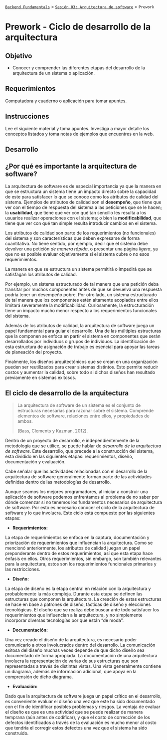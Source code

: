[`Backend Fundamentals`](../../README.md) > [`Sesión 03: Arquitectura de software`](../README.md) > `Prework`

# Prework - Ciclo de desarrollo de la arquitectura

## Objetivo

+ Conocer y comprender las diferentes etapas del desarrollo de la arquitectura de un sistema o aplicación.

## Requerimientos

Computadora y cuaderno o aplicación para tomar apuntes.

## Instrucciones

Lee el siguiente material y toma apuntes.
Investiga a mayor detalle los conceptos listados y toma notas de ejemplos que encuentres en la web.

## Desarrollo

## **¿Por qué es importante la arquitectura de software?**
La arquitectura de software es de especial importancia ya que la manera en que se estructura un sistema tiene un impacto directo sobre la capacidad de este para satisfacer lo que se conoce como los atributos de calidad del sistema. Ejemplos de atributos de calidad son el **desempeño**, que tiene que ver con el tiempo de respuesta del sistema a las peticiones que se le hacen; la **usabilidad**, que tiene que ver con qué tan sencillo les resulta a los usuarios realizar operaciones con el sistema; o bien la **modificabilidad**, que tiene que ver con qué tan simple resulta introducir cambios en el sistema. 

Los atributos de calidad son parte de los requerimientos (no funcionales) del sistema y son características que deben expresarse de forma cuantitativa. No tiene sentido, por ejemplo, decir que el sistema debe devolver una petición *de manera rápida*, o presentar una página *ligera*, ya que no es posible evaluar objetivamente si el sistema cubre o no esos requerimientos.

La manera en que se estructura un sistema permitirá o impedirá que se satisfagan los atributos de calidad.

Por ejemplo, un sistema estructurado de tal manera que una petición deba transitar por muchos componentes antes de que se devuelva una respuesta podría tener un desempeño pobre. Por otro lado, un sistema estructurado de tal manera que los componentes estén altamente acoplados entre ellos limitará severamente la modificabilidad. Curiosamente, la estructuración tiene un impacto mucho menor respecto a los requerimientos funcionales del sistema.

Además de los atributos de calidad, la arquitectura de software juega un papel fundamental para guiar el desarrollo. Una de las múltiples estructuras que la componen se enfoca en partir el sistema en componentes que serán desarrollados por individuos o grupos de individuos. La identificación de esta estructura de asignación de trabajo es esencial para apoyar las tareas de planeación del proyecto.

Finalmente, los diseños arquitectónicos que se crean en una organización pueden ser reutilizados para crear sistemas distintos. Esto permite reducir costos y aumentar la calidad, sobre todo si dichos diseños han resultado previamente en sistemas exitosos.

## **El ciclo de desarrollo de la arquitectura**

>La arquitectura de software de un sistema es el conjunto de estructuras necesarias para razonar sobre
>el sistema. Comprende elementos de software, relaciones entre ellos, y propiedades de ambos.
>
>(Bass, Clements y Kazman, 2012).

Dentro de un proyecto de desarrollo, e independientemente de la metodología que se utilice, se puede hablar de *desarrollo de la arquitectura de software*. Este desarrollo, que precede a la construcción del sistema, esta dividido en las siguientes etapas: requerimientos, diseño, documentación y evaluación. 

Cabe señalar que las actividades relacionadas con el desarrollo de la arquitectura de software generalmente forman parte de las actividades definidas dentro de las metodologías de desarrollo.

Aunque seamos los mejores programadores, al iniciar a construir una aplicación de software podemos enfrentamos al problema de no saber por dónde comenzar si no tenemos los fundamentos necesarios de arquitectura de software. Por esto es necesario conocer el ciclo de la arquitectura de software y lo que involucra. Este ciclo está compuesto por las siguientes etapas:

+ **Requerimientos:**

La etapa de requerimientos se enfoca en la captura, documentación y priorización de requerimientos que influencian la arquitectura. Como se mencionó anteriormente, los atributos de calidad juegan un papel preponderante dentro de estos requerimientos, así que esta etapa hace énfasis en ellos. Otros requerimientos, sin embargo, son también relevantes para la arquitectura, estos son los requerimientos funcionales primarios y las restricciones.

+ **Diseño:**

La etapa de diseño es la etapa central en relación con la arquitectura y probablemente la más compleja. Durante esta etapa se definen las estructuras que componen la arquitectura. La creación de estas estructuras se hace en base a patrones de diseño, tácticas de diseño y elecciones tecnológicas. El diseño que se realiza debe buscar ante todo satisfacer los requerimientos que influencian a la arquitectura, y no simplemente incorporar diversas tecnologías por que están “de moda”.

+ **Documentación:**

Una vez creado el diseño de la arquitectura, es necesario poder comunicarlo a otros involucrados dentro del desarrollo. La comunicación exitosa del diseño muchas veces depende de que dicho diseño sea documentado de forma apropiada. La documentación de una arquitectura involucra la representación de varias de sus estructuras que son representadas a través de distintas vistas. Una vista generalmente contiene un diagrama, además de información adicional, que apoya en la comprensión de dicho diagrama.

+ **Evaluación:**

Dado que la arquitectura de software juega un papel crítico en el desarrollo, es conveniente evaluar el diseño una vez que este ha sido documentado con el fin de identificar posibles problemas y riesgos. La ventaja de evaluar el diseño es que es una actividad que se puede realizar de manera temprana (aún antes de codificar), y que el costo de corrección de los defectos identificados a través de la evaluación es mucho menor al costo que tendría el corregir estos defectos una vez que el sistema ha sido construido.
